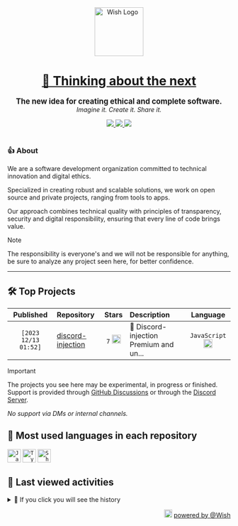 <div align="center">
  <picture>
    <source srcset="https://cxn.vercel.app/imgs/logo/wish/wish-light.png" media="(prefers-color-scheme: dark)"/>
    <img src="https://cxn.vercel.app/imgs/logo/wish/wish-dark.png" alt="Wish Logo" height="110" loading="lazy" />
  </picture>

  <h1>
    <a href="https://github.com/wishware">
      💉 Thinking about the next
    </a>
  </h1>
</div>

<p align="center">
  <strong style="font-size: 1.2em;">The new idea for creating ethical and complete software.</strong><br/>
  <em>Imagine it. Create it. Share it.</em>
</p>

<div align="center">
  <a aria-label="Discord" href="https://discord.gg/A6Vu7gYE">
    <img src="https://img.shields.io/discord/903684797560397915?color=%23e3aef0&logo=discord&style=flat-square&logoColor=fff&label=Chat">
  </a>
  <a aria-label="Followers" href="https://github.com/orgs/wishware">
    <img src="https://img.shields.io/github/followers/wishware?color=%23e3aef0&logo=github&style=flat-square&logoColor=fff&label=Follow">
  </a>
  <a aria-label="Github Community" href="https://github.com/orgs/wishware/discussions">
    <img src="https://img.shields.io/badge/Community-Discussions-%23e3aef0?logo=github&style=flat-square&logoColor=fff">
  </a>
</div>
<br/>

### 👍 About

We are a software development organization committed to technical innovation and digital ethics.

Specialized in creating robust and scalable solutions, we work on open source and private projects, ranging from tools to apps. 

Our approach combines technical quality with principles of transparency, security and digital responsibility, ensuring that every line of code brings value.

> [!NOTE]  
> 
> The responsibility is everyone's and we will not be responsible for anything, be sure to analyze any project seen here, for better confidence. 

---

## 🛠 Top Projects

<!--repository:start-->
|            Published            | Repository                                                         |                                                                        Stars                                                                        | Description                            |                                                           Language                                                           |
| :-----------------------------: | :----------------------------------------------------------------- | :-------------------------------------------------------------------------------------------------------------------------------------------------: | :------------------------------------- | :--------------------------------------------------------------------------------------------------------------------------: |
| <code>[2023 12/13 01:52]</code> | [discord-injection](https://github.com/wishware/discord-injection) | <code>7</code> <img src="https://github.com/user-attachments/assets/320cf792-938e-491f-b54c-62b7c653ce31" alt="Star icon" height="20" width="20" /> | 💉 Discord-injection Premium and un... | <code>JavaScript</code> <img src="https://skillicons.dev/icons?i=javascript" alt="JavaScript icon" height="20" width="20" /> |
<!-- Last update: 2025-05-30T23:43:45.741Z -->
<!--repository:end-->

> [!IMPORTANT]  
>
> The projects you see here may be experimental, in progress or finished. 
> Support is provided through [GitHub Discussions](https://github.com/orgs/wishware/discussions/categories/general) or through the [Discord Server](https://discord.gg/A6Vu7gYE).
>
> *No support via DMs or internal channels.*  

## 📌 Most used languages in each repository

<!--languages:start-->
<code><img src="https://skillicons.dev/icons?i=javascript" alt="JavaScript icon" height="30" width="30" /></code>
<code><img src="https://skillicons.dev/icons?i=typescript" alt="TypeScript icon" height="30" width="30" /></code>
<code><img src="https://github.com/user-attachments/assets/76a9fd72-22ac-46f0-a3bd-d2a7dc1119f9" alt="Shell icon unknown" height="30" width="30" /></code>
<!-- Last update: 2025-05-30T23:43:46.194Z -->
<!--languages:end-->

## 📌 Last viewed activities

<!--activity:start-->
<details><summary>🎯 If you click you will see the history</summary>

`[2025 05/30 01:30]` 📝 Made `2` commits in [billoneta/kitsune](https://github.com/billoneta/kitsune)<br/>
`[2025 05/30 01:30]` 🎉 Merged PR [`#37`](https://github.com/billoneta/kitsune/pull/37 'chore(deps): update dependency @types/node to v22.15.26') in [billoneta/kitsune](https://github.com/billoneta/kitsune)<br/>
`[2025 05/29 22:56]` 📝 Made `2` commits in [k4itrun/billoneta.xyz](https://github.com/k4itrun/billoneta.xyz)<br/>
`[2025 05/29 22:25]` 📝 Made `1` commit in [k4itrun/6889.fun](https://github.com/k4itrun/6889.fun)<br/>
`[2025 05/29 22:13]` ❌ Deleted `v1.0.0` from [k4itrun/next-portfolio](https://github.com/k4itrun/next-portfolio)<br/>
`[2025 05/29 22:13]` 📝 Made `1` commit in [k4itrun/next-portfolio](https://github.com/k4itrun/next-portfolio)<br/>
`[2025 05/29 21:56]` ❌ Deleted `v1.0.1` from [k4itrun/next-portfolio](https://github.com/k4itrun/next-portfolio)<br/>
`[2025 05/29 21:56]` ❌ Deleted `v1.0.2` from [k4itrun/next-portfolio](https://github.com/k4itrun/next-portfolio)<br/>
`[2025 05/29 21:52]` 📝 Made `2` commits in [billoneta/kitsune](https://github.com/billoneta/kitsune)<br/>
`[2025 05/29 21:52]` 🎉 Merged PR [`#36`](https://github.com/billoneta/kitsune/pull/36 'chore(deps): update dependency @next/eslint-plugin-next to v15.3.3') in [billoneta/kitsune](https://github.com/billoneta/kitsune)<br/>
`[2025 05/29 15:38]` 📝 Made `3` commits in [k4itrun/hackercam](https://github.com/k4itrun/hackercam)<br/>
`[2025 05/29 15:31]` 🗣 Commented on [`#4`](https://github.com/k4itrun/hackercam/issues/4 'Unable to run the bash script   (My OS : BackBox)') in [k4itrun/hackercam](https://github.com/k4itrun/hackercam)<br/>
`[2025 05/29 15:31]` 📝 Made `2` commits in [k4itrun/hackercam](https://github.com/k4itrun/hackercam)<br/>
`[2025 05/29 14:10]` ❗️ Closed issue [`#4`](https://github.com/k4itrun/hackercam/issues/4 'Unable to run the bash script   (My OS : BackBox)') in [k4itrun/hackercam](https://github.com/k4itrun/hackercam)<br/>
`[2025 05/28 03:03]` 📝 Made `1` commit in [k4itrun/erisphisher](https://github.com/k4itrun/erisphisher)

</details>
<!-- Last update: 2025-05-30T23:43:46.035Z -->
<!--activity:end-->

<p align="right">
  <picture>
    <source srcset="https://cxn.vercel.app/imgs/logo/wish/wish-light.png" media="(prefers-color-scheme: dark)"/>
    <img src="https://cxn.vercel.app/imgs/logo/wish/wish-dark.png" alt="Wish Logo" width="18" loading="lazy"/>
  </picture>
  <a href="https://github.com/wishware">powered by @Wish</a>
</p>